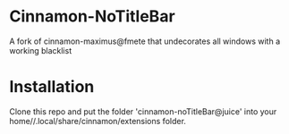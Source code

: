 # Cinnamon-NoTitleBar
A fork of cinnamon-maximus@fmete that undecorates all windows with a working blacklist

# Installation
Clone this repo and put the folder 'cinnamon-noTitleBar@juice' into your home/<USER>/.local/share/cinnamon/extensions folder.
